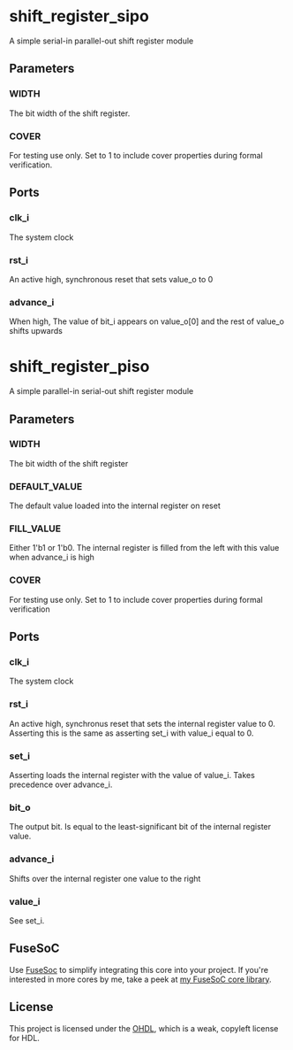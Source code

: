 # shift_register_sipo
A simple serial-in parallel-out shift register module

## Parameters
### WIDTH
The bit width of the shift register.
### COVER
For testing use only. Set to 1 to include cover properties during formal verification.

## Ports
### clk_i
The system clock

### rst_i
An active high, synchronous reset that sets value_o to 0

### advance_i
When high, The value of bit_i appears on value_o[0] and the rest of value_o shifts upwards

# shift_register_piso
A simple parallel-in serial-out shift register module

## Parameters
### WIDTH
The bit width of the shift register

### DEFAULT_VALUE
The default value loaded into the internal register on reset

### FILL_VALUE
Either 1'b1 or 1'b0. The internal register is filled from the left with this value when advance_i is high

### COVER
For testing use only. Set to 1 to include cover properties during formal verification

## Ports
### clk_i
The system clock

### rst_i
An active high, synchronus reset that sets the internal register value to 0. Asserting this is the same as asserting
set_i with value_i equal to 0.

### set_i
Asserting loads the internal register with the value of value_i. Takes precedence over advance_i.

### bit_o
The output bit. Is equal to the least-significant bit of the internal register value.

### advance_i
Shifts over the internal register one value to the right

### value_i
See set_i.


## FuseSoC
Use [FuseSoc](https://github.com/olofk/fusesoc) to simplify integrating this core into your project. If you're
interested in more cores by me, take a peek at [my FuseSoC core library](https://github.com/adwranovsky/CoreOrchard).

## License
This project is licensed under the [OHDL](http://juliusbaxter.net/ohdl/ohdl.txt), which is a weak, copyleft license for HDL.
